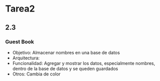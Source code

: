 # Tarea2

## 2.3
### Guest Book
  * Objetivo: Almacenar nombres en una base de datos
  * Arquitectura:
  * Funcionalidad: Agregar y mostrar los datos, especialmente nombres, dentro de la base de datos y se queden guardados
  * Otros: Cambia de color
